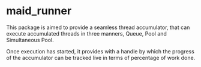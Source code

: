# maid_runner

This package is aimed to provide a seamless thread accumulator,
that can execute accumulated threads in three manners, Queue, Pool and Simultaneous Pool.

Once execution has started, it provides with a handle by which the progress
of the accumulator can be tracked live in terms of percentage of work done.